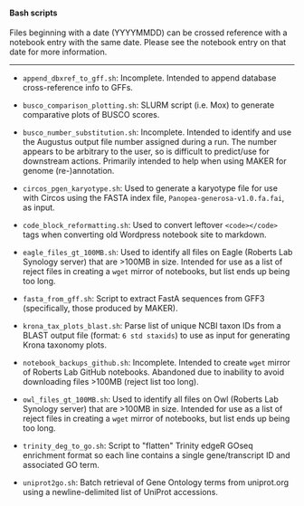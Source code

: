 #### Bash scripts

Files beginning with a date (YYYYMMDD) can be crossed reference with a notebook entry with the same date. Please see the notebook entry on that date for more information.

---

- `append_dbxref_to_gff.sh`: Incomplete. Intended to append database cross-reference info to GFFs.

- `busco_comparison_plotting.sh`: SLURM script (i.e. Mox) to generate comparative plots of BUSCO scores.

- `busco_number_substitution.sh`: Incomplete. Intended to identify and use the Augustus output file number assigned during a run. The number appears to be arbitrary to the user, so is difficult to predict/use for downstream actions. Primarily intended to help when using MAKER for genome (re-)annotation.

- `circos_pgen_karyotype.sh`: Used to generate a karyotype file for use with Circos using the FASTA index file, `Panopea-generosa-v1.0.fa.fai`, as input.

- `code_block_reformatting.sh`: Used to convert leftover `<code></code>` tags when converting old Wordpress notebook site to markdown.

- `eagle_files_gt_100MB.sh`: Used to identify all files on Eagle (Roberts Lab Synology server) that are >100MB in size. Intended for use as a list of reject files in creating a `wget` mirror of notebooks, but list ends up being too long.

- `fasta_from_gff.sh`: Script to extract FastA sequences from GFF3 (specifically, those produced by MAKER).

- `krona_tax_plots_blast.sh`: Parse list of unique NCBI taxon IDs from a BLAST output file (format: `6 std staxids`) to use as input for generating Krona taxonomy plots.

- `notebook_backups_github.sh`: Incomplete. Intended to create `wget` mirror of Roberts Lab GitHub notebooks. Abandoned due to inability to avoid downloading files >100MB (reject list too long).

- `owl_files_gt_100MB.sh`: Used to identify all files on Owl (Roberts Lab Synology server) that are >100MB in size. Intended for use as a list of reject files in creating a `wget` mirror of notebooks, but list ends up being too long.

- `trinity_deg_to_go.sh`: Script to "flatten" Trinity edgeR GOseq enrichment format so each line contains a single gene/transcript ID and associated GO term.

- `uniprot2go.sh`: Batch retrieval of Gene Ontology terms from uniprot.org using a newline-delimited list of UniProt accessions.
